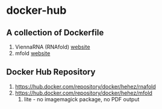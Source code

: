 # docker-hub
## A collection of Dockerfile

1. ViennaRNA (RNAfold) [website](https://www.tbi.univie.ac.at/RNA/index.html)
2. mfold [website](http://unafold.rna.albany.edu/?q=mfold)

## Docker Hub Repository
1. https://hub.docker.com/repository/docker/hehez/rnafold
2. https://hub.docker.com/repository/docker/hehez/mfold
   1. lite - no imagemagick package, no PDF output